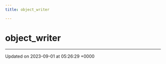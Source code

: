 ```yaml
---
title: object_writer

---
```


# object_writer





-------------------------------

Updated on 2023-09-01 at 05:26:29 +0000